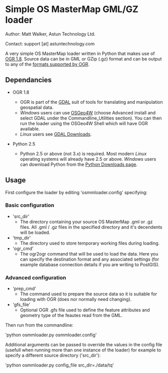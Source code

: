 # Simple OS MasterMap GML/GZ loader #

Author: Matt Walker, Astun Technology Ltd.

Contact: support [at] astuntechnology.com

A very simple OS MasterMap loader written in Python that makes use of [OGR 1.8](http://www.gdal.org/ogr/). Source data can be in GML or GZip (.gz) format and can be output to any of the [formats supported by OGR](http://www.gdal.org/ogr/ogr_formats.html).

## Dependancies ##

* OGR 1.8
  * OGR is part of the [GDAL](http://www.gdal.org/ogr/) suit of tools for translating and manipulation geospatial data.
  * *Windows* users can use [OSGeo4W](http://trac.osgeo.org/osgeo4w/) (choose Advanced install and select GDAL under the Commandline_Utilities section). You can then run the loader using the OSGeo4W Shell which will have OGR available.
  * *Linux* users see [GDAL Downloads](http://trac.osgeo.org/gdal/wiki/DownloadingGdalBinaries).

* Python 2.5
  * Python 2.5 or above (not 3.x) is required. Most modern *Linux* operating systems will already have 2.5 or above. *Windows* users can download Python  from the [Python Downloads page](http://www.python.org/download/releases/).

## Usage ##

First configure the loader by editing 'osmmloader.config' specifying:

### Basic configuration ###

* 'src_dir'
  * The directory containing your source OS MasterMap .gml or .gz files. All .gml / .gz files in the specified directory and it's decendents will be loaded.
* 'tmp_dir'
  * The directory used to store temporary working files during loading.
* 'ogr_cmd'
  * The ogr2ogr command that will be used to load the data. Here you can specify the destination format and any associated settings (for example database connection details if you are writing to PostGIS).

### Advanced configuration ###

* 'prep_cmd'
  * The command used to prepare the source data so it is suitable for loading with OGR (does nor normally need changing).
* 'gfs_file'
  * Optional OGR .gfs file used to define the feature attributes and geometry type of the feautes read from the GML.

Then run from the commandline:

'python osmmloader.py osmmloader.config'

Additional arguments can be passed to override the values in the config file (usefull when running more than one instance of the loader) for example to specify a different source directory ('src_dir'):

'python osmmloader.py config_file src_dir=./data/tq'
